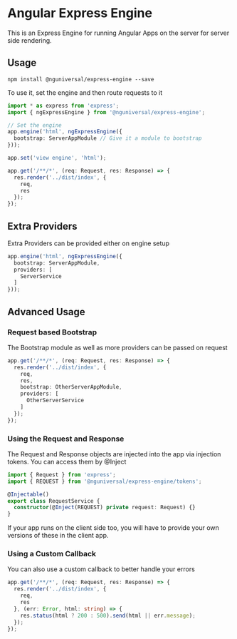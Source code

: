 # Angular Express Engine

This is an Express Engine for running Angular Apps on the server for server side rendering.

## Usage

`npm install @nguniversal/express-engine --save`

To use it, set the engine and then route requests to it

```ts
import * as express from 'express';
import { ngExpressEngine } from '@nguniversal/express-engine';

// Set the engine
app.engine('html', ngExpressEngine({
  bootstrap: ServerAppModule // Give it a module to bootstrap
}));

app.set('view engine', 'html');

app.get('/**/*', (req: Request, res: Response) => {
  res.render('../dist/index', {
    req,
    res
  });
});
```

## Extra Providers

Extra Providers can be provided either on engine setup

```ts
app.engine('html', ngExpressEngine({
  bootstrap: ServerAppModule,
  providers: [
    ServerService
  ]
}));
```

## Advanced Usage

### Request based Bootstrap

The Bootstrap module as well as more providers can be passed on request

```ts
app.get('/**/*', (req: Request, res: Response) => {
  res.render('../dist/index', {
    req,
    res,
    bootstrap: OtherServerAppModule,
    providers: [
      OtherServerService
    ]
  });
});
```

### Using the Request and Response

The Request and Response objects are injected into the app via injection tokens.
You can access them by @Inject

```ts
import { Request } from 'express';
import { REQUEST } from '@nguniversal/express-engine/tokens';

@Injectable()
export class RequestService {
  constructor(@Inject(REQUEST) private request: Request) {}
}
```

If your app runs on the client side too, you will have to provide your own versions of these in the client app.

### Using a Custom Callback

You can also use a custom callback to better handle your errors

```ts
app.get('/**/*', (req: Request, res: Response) => {
  res.render('../dist/index', {
    req,
    res
  }, (err: Error, html: string) => {
    res.status(html ? 200 : 500).send(html || err.message);
  });
});
```
